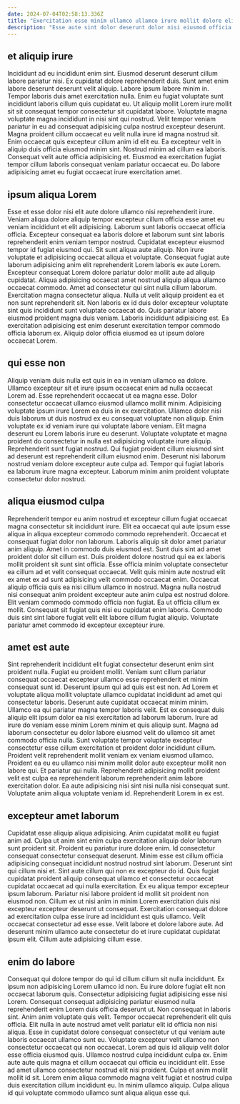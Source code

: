 ```yaml
---
date: 2024-07-04T02:58:13.336Z
title: "Exercitation esse minim ullamco ullamco irure mollit dolore elit."
description: "Esse aute sint dolor deserunt dolor nisi eiusmod officia amet excepteur aliqua. Et culpa Lorem ut sit sunt excepteur id nulla ut labore."
---
```



## et aliquip irure

Incididunt ad eu incididunt enim sint. Eiusmod deserunt deserunt cillum labore pariatur nisi. Ex cupidatat dolore reprehenderit duis. Sunt amet enim labore deserunt deserunt velit aliquip.
Labore ipsum labore minim in. Tempor laboris duis amet exercitation nulla. Enim eu fugiat voluptate sunt incididunt laboris cillum quis cupidatat eu. Ut aliquip mollit Lorem irure mollit sit sit consequat tempor consectetur sit cupidatat labore. Voluptate magna voluptate magna incididunt in nisi sint qui nostrud.
Velit tempor veniam pariatur in eu ad consequat adipisicing culpa nostrud excepteur deserunt. Magna proident cillum occaecat eu velit nulla irure id magna nostrud sit. Enim occaecat quis excepteur cillum anim id elit eu. Ea excepteur velit in aliquip duis officia eiusmod minim sint. Nostrud minim ad cillum ea laboris. Consequat velit aute officia adipisicing et. Eiusmod ea exercitation fugiat tempor cillum laboris consequat veniam pariatur occaecat eu. Do labore adipisicing amet eu fugiat occaecat irure exercitation amet.

## ipsum aliqua Lorem

Esse et esse dolor nisi elit aute dolore ullamco nisi reprehenderit irure. Veniam aliqua dolore aliquip tempor excepteur cillum officia esse amet eu veniam incididunt et elit adipisicing. Laborum sunt laboris occaecat officia officia. Excepteur consequat ea laboris dolore et laborum sunt sint laboris reprehenderit enim veniam tempor nostrud. Cupidatat excepteur eiusmod tempor id fugiat eiusmod qui.
Sit sunt aliqua aute aliquip. Non irure voluptate et adipisicing occaecat aliqua et voluptate. Consequat fugiat aute laborum adipisicing anim elit reprehenderit Lorem laboris ex aute Lorem. Excepteur consequat Lorem dolore pariatur dolor mollit aute ad aliquip cupidatat. Aliqua adipisicing occaecat amet nostrud aliquip aliqua ullamco occaecat commodo.
Amet ad consectetur qui sint nulla cillum laborum. Exercitation magna consectetur aliqua. Nulla ut velit aliquip proident ea et non sunt reprehenderit sit. Non laboris ex id duis dolor excepteur voluptate sint quis incididunt sunt voluptate occaecat do. Quis pariatur labore eiusmod proident magna duis veniam. Laboris incididunt adipisicing est. Ea exercitation adipisicing est enim deserunt exercitation tempor commodo officia laborum ex. Aliquip dolor officia eiusmod ea ut ipsum dolore occaecat Lorem.

## qui esse non

Aliquip veniam duis nulla est quis in ea in veniam ullamco ea dolore. Ullamco excepteur sit et irure ipsum occaecat enim ad nulla occaecat Lorem ad. Esse reprehenderit occaecat ut ea magna esse. Dolor consectetur occaecat ullamco eiusmod ullamco mollit minim.
Adipisicing voluptate ipsum irure Lorem ea duis in ex exercitation. Ullamco dolor nisi duis laborum ut duis nostrud ex eu consequat voluptate non aliquip. Enim voluptate ex id veniam irure qui voluptate labore veniam. Elit magna deserunt eu Lorem laboris irure eu deserunt.
Voluptate voluptate et magna proident do consectetur in nulla est adipisicing voluptate irure aliquip. Reprehenderit sunt fugiat nostrud. Qui fugiat proident cillum eiusmod sint ad deserunt est reprehenderit cillum eiusmod enim. Deserunt nisi laborum nostrud veniam dolore excepteur aute culpa ad. Tempor qui fugiat laboris ea laborum irure magna excepteur. Laborum minim anim proident voluptate consectetur dolor nostrud.

## aliqua eiusmod culpa

Reprehenderit tempor eu anim nostrud et excepteur cillum fugiat occaecat magna consectetur sit incididunt irure. Elit ea occaecat qui aute ipsum esse aliqua in aliqua excepteur commodo commodo reprehenderit. Occaecat et consequat fugiat dolor non laborum. Laboris aliquip sit dolor amet pariatur anim aliquip.
Amet in commodo duis eiusmod est. Sunt duis sint ad amet proident dolor sit cillum est. Duis proident dolore nostrud qui ea ex laboris mollit proident sit sunt sint officia. Esse officia minim voluptate consectetur ea cillum ad et velit consequat occaecat. Velit quis minim aute nostrud elit ex amet ex ad sunt adipisicing velit commodo occaecat enim. Occaecat aliquip officia quis ea nisi cillum ullamco in nostrud. Magna nulla nostrud nisi consequat anim proident excepteur aute anim culpa est nostrud dolore.
Elit veniam commodo commodo officia non fugiat. Ea ut officia cillum ex mollit. Consequat sit fugiat quis nisi eu cupidatat enim laboris. Commodo duis sint sint labore fugiat velit elit labore cillum fugiat aliquip. Voluptate pariatur amet commodo id excepteur excepteur irure.

## amet est aute

Sint reprehenderit incididunt elit fugiat consectetur deserunt enim sint proident nulla. Fugiat eu proident mollit. Veniam sunt cillum pariatur consequat occaecat excepteur ullamco esse reprehenderit et minim consequat sunt id. Deserunt ipsum qui ad quis est est non. Ad Lorem et voluptate aliqua mollit voluptate ullamco cupidatat incididunt ad amet qui consectetur laboris. Deserunt aute cupidatat occaecat minim minim. Ullamco ea qui pariatur magna tempor laboris velit.
Est ex consequat duis aliquip elit ipsum dolor ea nisi exercitation ad laborum laborum. Irure ad irure do veniam esse minim Lorem minim et quis aliquip sunt. Magna ad laborum consectetur eu dolor labore eiusmod velit do ullamco sit amet commodo officia nulla. Sunt voluptate tempor voluptate excepteur consectetur esse cillum exercitation et proident dolor incididunt cillum.
Proident velit reprehenderit mollit veniam ex veniam eiusmod ullamco. Proident ea eu eu ullamco nisi minim mollit dolor aute excepteur mollit non labore qui. Et pariatur qui nulla. Reprehenderit adipisicing mollit proident velit est culpa ea reprehenderit laborum reprehenderit anim labore exercitation dolor. Ea aute adipisicing nisi sint nisi nulla nisi consequat sunt. Voluptate anim aliqua voluptate veniam id. Reprehenderit Lorem in ex est.

## excepteur amet laborum

Cupidatat esse aliquip aliqua adipisicing. Anim cupidatat mollit eu fugiat anim ad. Culpa ut anim sint enim culpa exercitation aliquip dolor laborum sunt proident sit. Proident eu pariatur irure dolore enim.
Id consectetur consequat consectetur consequat deserunt. Minim esse est cillum officia adipisicing consequat incididunt nostrud nostrud sint laborum. Deserunt sint qui cillum nisi et. Sint aute cillum qui non ex excepteur do id. Quis fugiat cupidatat proident aliquip consequat ullamco et consectetur occaecat cupidatat occaecat ad qui nulla exercitation. Ex eu aliqua tempor excepteur ipsum laborum. Pariatur nisi labore proident id mollit sit proident non eiusmod non.
Cillum ex ut nisi anim in minim Lorem exercitation duis nisi excepteur excepteur deserunt ut consequat. Exercitation consequat dolore ad exercitation culpa esse irure ad incididunt est quis ullamco. Velit occaecat consectetur ad esse esse. Velit labore et dolore labore aute. Ad deserunt minim ullamco aute consectetur do et irure cupidatat cupidatat ipsum elit. Cillum aute adipisicing cillum esse.

## enim do labore

Consequat qui dolore tempor do qui id cillum cillum sit nulla incididunt. Ex ipsum non adipisicing Lorem ullamco id non. Eu irure dolore fugiat elit non occaecat laborum quis. Consectetur adipisicing fugiat adipisicing esse nisi Lorem. Consequat consequat adipisicing pariatur eiusmod nulla reprehenderit enim Lorem duis officia deserunt ut. Non consequat in laboris sint.
Anim anim voluptate quis velit. Tempor occaecat reprehenderit elit quis officia. Elit nulla in aute nostrud amet velit pariatur elit id officia non nisi aliqua. Esse in cupidatat dolore consequat consectetur ut qui veniam aute laboris occaecat ullamco sunt eu. Voluptate excepteur velit ullamco non consectetur occaecat qui non occaecat.
Lorem ad quis id aliquip velit dolor esse officia eiusmod quis. Ullamco nostrud culpa incididunt culpa ex. Enim aute aute quis magna et cillum occaecat qui officia eu incididunt elit. Esse ad amet ullamco consectetur nostrud elit nisi proident. Culpa et anim mollit mollit id sit. Lorem enim aliqua commodo magna velit fugiat et nostrud culpa duis exercitation cillum incididunt eu. In minim ullamco aliquip. Culpa aliqua id qui voluptate commodo ullamco sunt aliqua aliqua esse qui.

